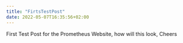 ```yaml
---
title: "FirtsTestPost"
date: 2022-05-07T16:35:56+02:00
---
```


First Test Post for the Prometheus Website, how will this look, Cheers


